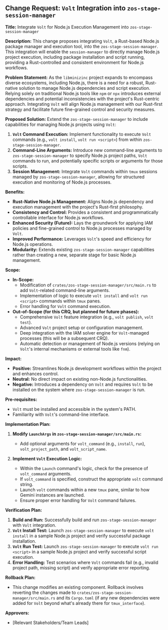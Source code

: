 ## Change Request: `Volt` Integration into `zos-stage-session-manager`

**Title:** Integrate `Volt` for Node.js Execution Management into `zos-stage-session-manager`

**Description:**
This change proposes integrating `Volt`, a Rust-based Node.js package manager and execution tool, into the `zos-stage-session-manager`. This integration will enable the `session-manager` to directly manage Node.js project execution, including package installation and script running, providing a Rust-controlled and consistent environment for Node.js workflows.

**Problem Statement:**
As the `libminizinc` project expands to encompass diverse ecosystems, including Node.js, there is a need for a robust, Rust-native solution to manage Node.js dependencies and script execution. Relying solely on traditional Node.js tools like `npm` or `npx` introduces external dependencies and potential inconsistencies with the project's Rust-centric approach. Integrating `Volt` will align Node.js management with our Rust-first strategy and facilitate future fine-grained control and security measures.

**Proposed Solution:**
Extend the `zos-stage-session-manager` to include capabilities for managing Node.js projects using `Volt`:
1.  **`Volt` Command Execution:** Implement functionality to execute `Volt` commands (e.g., `volt install`, `volt run <script>`) from within `zos-stage-session-manager`.
2.  **Command-Line Arguments:** Introduce new command-line arguments to `zos-stage-session-manager` to specify Node.js project paths, `Volt` commands to run, and potentially specific scripts or arguments for those scripts.
3.  **Session Management:** Integrate `Volt` commands within `tmux` sessions managed by `zos-stage-session-manager`, allowing for structured execution and monitoring of Node.js processes.

**Benefits:**
*   **Rust-Native Node.js Management:** Aligns Node.js dependency and execution management with the project's Rust-first philosophy.
*   **Consistency and Control:** Provides a consistent and programmatically controllable interface for Node.js workflows.
*   **Enhanced Security (Future):** Lays the groundwork for applying IAM policies and fine-grained control to Node.js processes managed by `Volt`.
*   **Improved Performance:** Leverages `Volt`'s speed and efficiency for Node.js operations.
*   **Modularity:** Extends existing `zos-stage-session-manager` capabilities rather than creating a new, separate stage for basic Node.js management.

**Scope:**
*   **In-Scope:**
    *   Modification of `crates/zos-stage-session-manager/src/main.rs` to add `Volt`-related command-line arguments.
    *   Implementation of logic to execute `volt install` and `volt run <script>` commands within `tmux` panes.
    *   Error handling for `Volt` command execution.
*   **Out-of-Scope (for this CRQ, but planned for future phases):**
    *   Comprehensive `Volt` feature integration (e.g., `volt publish`, `volt test`).
    *   Advanced `Volt` project setup or configuration management.
    *   Deep integration with the IAM solver engine for `Volt`-managed processes (this will be a subsequent CRQ).
    *   Automatic detection or management of Node.js versions (relying on `Volt`'s internal mechanisms or external tools like `fnm`).

**Impact:**
*   **Positive:** Streamlines Node.js development workflows within the project and enhances control.
*   **Neutral:** No direct impact on existing non-Node.js functionalities.
*   **Negative:** Introduces a dependency on `Volt` and requires `Volt` to be installed on the system where `zos-stage-session-manager` is run.

**Pre-requisites:**
*   `Volt` must be installed and accessible in the system's PATH.
*   Familiarity with `Volt`'s command-line interface.

**Implementation Plan:**

1.  **Modify `LaunchArgs` in `zos-stage-session-manager/src/main.rs`:**
    *   Add optional arguments for `volt_command` (e.g., `install`, `run`), `volt_project_path`, and `volt_script_name`.

2.  **Implement `Volt` Execution Logic:**
    *   Within the `Launch` command's logic, check for the presence of `volt_command` arguments.
    *   If `volt_command` is specified, construct the appropriate `volt` command string.
    *   Launch `volt` commands within a new `tmux` pane, similar to how Gemini instances are launched.
    *   Ensure proper error handling for `Volt` command failures.

**Verification Plan:**
1.  **Build and Run:** Successfully build and run `zos-stage-session-manager` with `Volt` integration.
2.  **`Volt` Install Test:** Launch `zos-stage-session-manager` to execute `volt install` in a sample Node.js project and verify successful package installation.
3.  **`Volt` Run Test:** Launch `zos-stage-session-manager` to execute `volt run <script>` in a sample Node.js project and verify successful script execution.
4.  **Error Handling:** Test scenarios where `Volt` commands fail (e.g., invalid project path, missing script) and verify appropriate error reporting.

**Rollback Plan:**
*   This change modifies an existing component. Rollback involves reverting the changes made to `crates/zos-stage-session-manager/src/main.rs` and its `Cargo.toml` (if any new dependencies were added for `Volt` beyond what's already there for `tmux_interface`).

**Approvers:**
*   [Relevant Stakeholders/Team Leads]
